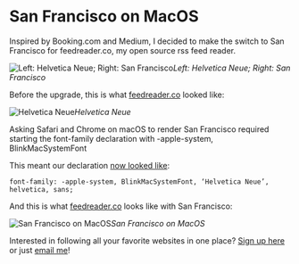 
# San Francisco on MacOS

Inspired by Booking.com and Medium, I decided to make the switch to San Francisco for feedreader.co, my open source rss feed reader.

![Left: Helvetica Neue; Right: San Francisco](https://cdn-images-1.medium.com/max/3368/1*IoMb_CLZFoRVHq4hIGWHww.png)*Left: Helvetica Neue; Right: San Francisco*

Before the upgrade, this is what [feedreader.co](http://feedreader.co) looked like:

![Helvetica Neue](https://cdn-images-1.medium.com/max/3368/1*iCLtykx2cUifivWuZFx0iQ.png)*Helvetica Neue*

Asking Safari and Chrome on macOS to render San Francisco required starting the font-family declaration with -apple-system, BlinkMacSystemFont

This meant our declaration [now looked like](https://github.com/feedreaderco/web/commit/16b7ec8eaa2a9a5b4f051a0d89d49577dc1171d6):

    font-family: -apple-system, BlinkMacSystemFont, ‘Helvetica Neue’, helvetica, sans;

And this is what [feedreader.co](https://feedreader.co) looks like with San Francisco:

![San Francisco on MacOS](https://cdn-images-1.medium.com/max/3324/1*RK4VriGl17u2AEKpqjjZeA.png)*San Francisco on MacOS*

Interested in following all your favorite websites in one place? [Sign up here](https://feedreader.co/) or just [email me](mailto:arpith@feedreader.co)!
